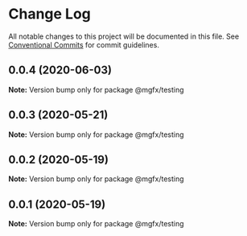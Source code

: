 # Change Log

All notable changes to this project will be documented in this file.
See [Conventional Commits](https://conventionalcommits.org) for commit guidelines.

## 0.0.4 (2020-06-03)

**Note:** Version bump only for package @mgfx/testing





## 0.0.3 (2020-05-21)

**Note:** Version bump only for package @mgfx/testing





## 0.0.2 (2020-05-19)

**Note:** Version bump only for package @mgfx/testing





## 0.0.1 (2020-05-19)

**Note:** Version bump only for package @mgfx/testing
